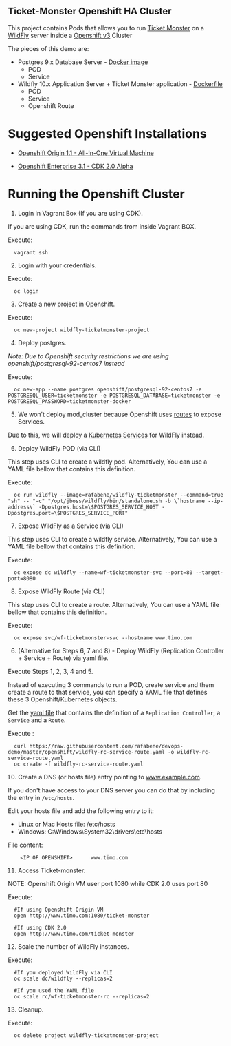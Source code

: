 Ticket-Monster Openshift HA Cluster
--------------------------------


This project contains Pods that allows you to run [Ticket Monster](http://www.jboss.org/ticket-monster/) on a [WildFly](http://www.wildfly.org) server inside a [Openshift v3](https://www.openshift.org/) Cluster

The pieces of this demo are:

- Postgres 9.x Database Server - [Docker image](https://hub.docker.com/r/openshift/postgresql-92-centos7/)
    - POD
    - Service
- Wildfly 10.x Application Server + Ticket Monster application - [Dockerfile](../Dockerfiles/ticketmonster/Dockerfile)
    - POD
    - Service
    - Openshift Route
    
Suggested Openshift Installations
=================================

- [Openshift Origin 1.1 - All-In-One Virtual Machine](https://www.openshift.org/vm/)

- [Openshift Enterprise 3.1 - CDK 2.0 Alpha](https://github.com/redhat-developer-tooling/openshift-vagrant)


Running the Openshift Cluster
==============================

1. Login in Vagrant Box (If you are using CDK).

  If you are using CDK, run the commands from inside Vagrant BOX.

  Execute:

      vagrant ssh

2. Login with your credentials.

  Execute:
  
      oc login

3. Create a new project in Openshift.

  Execute:

      oc new-project wildfly-ticketmonster-project

4. Deploy postgres.

  _Note: Due to Openshift security restrictions we are using openshift/postgresql-92-centos7 instead_

  Execute:
  
      oc new-app --name postgres openshift/postgresql-92-centos7 -e POSTGRESQL_USER=ticketmonster -e POSTGRESQL_DATABASE=ticketmonster -e POSTGRESQL_PASSWORD=ticketmonster-docker

5. We won't deploy mod_cluster because Openshift uses [routes](https://docs.openshift.com/enterprise/3.0/architecture/core_concepts/routes.html) to expose Services.

  Due to this, we will deploy a [Kubernetes Services](https://docs.openshift.com/enterprise/3.0/architecture/core_concepts/pods_and_services.html#services) for WildFly instead.
  
6. Deploy WildFly POD (via CLI)

  This step uses CLI to create a wildfly pod. Alternatively, You can use a YAML file bellow that contains this definition.

  Execute:
  
      oc run wildfly --image=rafabene/wildfly-ticketmonster --command=true "sh" -- "-c" "/opt/jboss/wildfly/bin/standalone.sh -b \`hostname --ip-address\` -Dpostgres.host=\$POSTGRES_SERVICE_HOST -Dpostgres.port=\$POSTGRES_SERVICE_PORT"

7. Expose WildFly as a Service (via CLI)

  This step uses CLI to create a wildfly service. Alternatively, You can use a YAML file bellow that contains this definition.

  Execute:
  
      oc expose dc wildfly --name=wf-ticketmonster-svc --port=80 --target-port=8080

8. Expose WildFly Route (via CLI)

  This step uses CLI to create a route. Alternatively, You can use a YAML file bellow that contains this definition.

  Execute:
  
      oc expose svc/wf-ticketmonster-svc --hostname www.timo.com


6. (Alternative for Steps 6, 7 and 8) - Deploy WildFly (Replication Controller + Service + Route) via yaml file.

  Execute Steps 1, 2, 3, 4 and 5.
  
  Instead of executing 3 commands to run a POD, create service and them create a route to that service, you can specify a YAML file that defines these 3 Openshift/Kubernetes objects.

  Get the [yaml file](https://github.com/rafabene/devops-demo/blob/master/openshift/wildfly-rc-service-route.yaml) that contains the definition of a `Replication Controller`, a `Service` and a `Route`.
  
  Execute :
  
      curl https://raw.githubusercontent.com/rafabene/devops-demo/master/openshift/wildfly-rc-service-route.yaml -o wildfly-rc-service-route.yaml    
      oc create -f wildfly-rc-service-route.yaml

10. Create a DNS (or hosts file) entry pointing to www.example.com.

  If you don't have access to your DNS server you can do that by including the entry in `/etc/hosts`.
  
  Edit your hosts file and add the following entry to it:
  
  - Linux or Mac Hosts file: /etc/hosts
  - Windows: C:\Windows\System32\drivers\etc\hosts
  
  File content:
  
        <IP OF OPENSHIFT>      www.timo.com


11. Access Ticket-monster.

  NOTE: Openshift Origin VM user port 1080 while CDK 2.0 uses port 80

  Execute:
  
      #If using Openshift Origin VM
      open http://www.timo.com:1080/ticket-monster 
      
      #If using CDK 2.0
      open http://www.timo.com/ticket-monster


12. Scale the number of WildFly instances.

  Execute:
  
      #If you deployed WildFly via CLI
      oc scale dc/wildfly --replicas=2 
      
      #If you used the YAML file
      oc scale rc/wf-ticketmonster-rc --replicas=2  

13. Cleanup.

  Execute:
  
      oc delete project wildfly-ticketmonster-project
